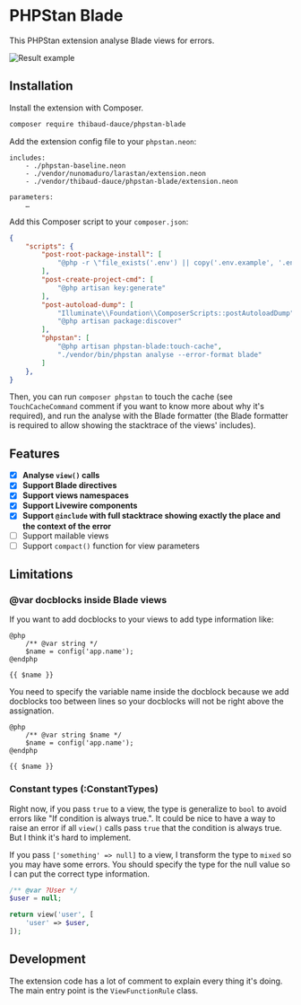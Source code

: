 # PHPStan Blade

This PHPStan extension analyse Blade views for errors.

![Result example](https://github.com/ThibaudDauce/phpstan-blade/blob/master/docs/result.png?raw=true)

## Installation

Install the extension with Composer.

```bash
composer require thibaud-dauce/phpstan-blade
```

Add the extension config file to your `phpstan.neon`:

```neon
includes:
    - ./phpstan-baseline.neon
    - ./vendor/nunomaduro/larastan/extension.neon
    - ./vendor/thibaud-dauce/phpstan-blade/extension.neon

parameters:
    …
```

Add this Composer script to your `composer.json`:

```json
{
    "scripts": {
        "post-root-package-install": [
            "@php -r \"file_exists('.env') || copy('.env.example', '.env');\""
        ],
        "post-create-project-cmd": [
            "@php artisan key:generate"
        ],
        "post-autoload-dump": [
            "Illuminate\\Foundation\\ComposerScripts::postAutoloadDump",
            "@php artisan package:discover"
        ],
        "phpstan": [
            "@php artisan phpstan-blade:touch-cache",
            "./vendor/bin/phpstan analyse --error-format blade"
        ]
    },
}
```

Then, you can run `composer phpstan` to touch the cache (see `TouchCacheCommand` comment if you want to know more about why it's required), and run the analyse with the Blade formatter (the Blade formatter is required to allow showing the stacktrace of the views' includes).

## Features

- [x] **Analyse `view()` calls**
- [x] **Support Blade directives**
- [x] **Support views namespaces**
- [x] **Support Livewire components**
- [x] **Support `@include` with full stacktrace showing exactly the place and the context of the error**
- [ ] Support mailable views
- [ ] Support `compact()` function for view parameters

## Limitations

### @var docblocks inside Blade views

If you want to add docblocks to your views to add type information like:

```blade
@php
    /** @var string */
    $name = config('app.name');
@endphp

{{ $name }}
```

You need to specify the variable name inside the docblock because we add docblocks too between lines so your docblocks will not be right above the assignation.
```blade
@php
    /** @var string $name */
    $name = config('app.name');
@endphp

{{ $name }}
```

### Constant types (:ConstantTypes)

Right now, if you pass `true` to a view, the type is generalize to `bool` to avoid errors like "If condition is always true.". It could be nice to have a way to raise an error if all `view()` calls pass `true` that the condition is always true. But I think it's hard to implement.

If you pass `['something' => null]` to a view, I transform the type to `mixed` so you may have some errors. You should specify the type for the null value so I can put the correct type information.

```php
/** @var ?User */
$user = null;

return view('user', [
    'user' => $user,
]);
```

## Development

The extension code has a lot of comment to explain every thing it's doing. The main entry point is the `ViewFunctionRule` class.